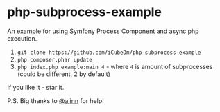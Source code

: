 # php-subprocess-example
An example for using Symfony Process Component and async php execution.

1. `git clone https://github.com/iCubeDm/php-subprocess-example`
2. `php composer.phar update`
3. `php index.php example:main 4` - where `4` is amount of subprocesses (could be different, 2 by default)

If you like it - star it.

P.S. Big thanks to [@alinn](https://github.com/alinn) for help!
